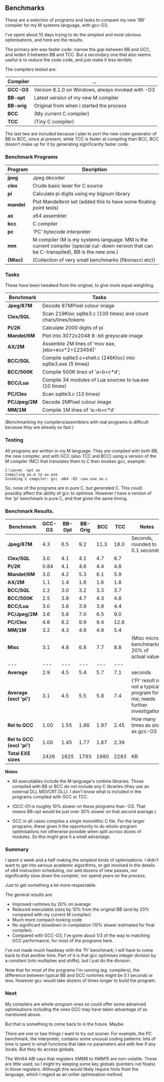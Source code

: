 ## Benchmarks

These are a selection of programs and tasks to compare my new 'BB' compiler for my M systems language, with gcc-O3.

I've spent about 10 days trying to do the simplest and most obvious optimisations, and here are the results.

The primary aim was faster code: narrow the gap between BB and GCC, and widen it between BB and TCC. But a secondary one that also seems useful is to reduce the code code, and just make it less terrible.

The compilers tested are:

Compiler | ...
--- | ---
**GCC-O3** | Version 8.1.0 on Windows, always invoked with -O3
**BB-opt** | Latest version of my new M compiler
**BB-orig** | Original from when I started the process
**BCC** | (My current C compiler)
**TCC** | (Tiny C compiler)

The last two are included because I plan to port the new code-generator of BB to BCC, since at present,
while TCC is faster at compiling than BCC, BCC doesn't make up for it by generating significantly faster code.

### Benchmark Programs

Program | Decription
--- | ---
**jpeg** | Jpeg decoder
**clex** | Crude basic lexer for C source
**pi** | Calculate pi digits using my bignum library
**mandel** | Plot Mandelbrot set (added this to have some floating point tests)
**ax** | x64 assembler
**bcc** | C compiler
**pc** | 'PC' bytecode interpreter
**mm** | M compiler (M is my systems language. MM is the current compiler (special cut-down version that can be C-transpiled), BB is the new one.)
**(Misc)** | (Collection of very small benchmarks (fibonacci etc))

### Tasks

These have been tweaked from the original, to give more equal weighting.

Benchmark | Tasks
--- | ---
**Jpeg/87M** | Decode 87MPixel colour image
**Clex/SQL** | Scan 219Kloc sqlite3.c (100 times) and count chars/lines/tokens
**Pi/2K** | Calculate 2000 digits of pi
**Mandel/6M** | Plot into 3072x2048 8-bit greyscale image
**AX/2M** | Assemble 2M lines of 'mov eax,\[ebx+ecx\*2+123456\]'
**BCC/SQL** | Compile sqlite3.c+shell.c (246Kloc) into sqlite3.exe (5 times)
**BCC/500K** | Compile 500K lines of 'a=b+c\*d';
**BCC/Lua** | Compile 34 modules of Lua sources to lua.exe (10 times)
**PC/Clex** | Scan sqlite3.c (10 times)
**PC/Jpeg/2M** | Decode 2MPixel colour image
**MM/1M** | Compile 1M lines of 'a:=b+c\*d'

(Benchmarking my compilers/assemblers with real programs is difficult because
they are already so fast.)

### Testing

All programs are written in my M language. They are compiled with both BB, the new compiler, and with GCC (also TCC and BCC) using a version of the M compiler (MC) that translates them to C then invokes gcc, example:

    C:\ax>mc -opt ax
    Compiling ax.m to ax.exe
    Invoking C compiler: gcc -m64 -O3 -oax.exe ax.c

So, none of the programs are in pure C, but generated C. This could possibly affect the ability of gcc to optimise. However I have a version of the 'pi' benchmark in pure C, and that gives the same timing.

### Benchmark Results.

Benchmark | GCC-O3 | BB-Opt | BB-Orig | BCC | TCC | Notes
--- | --- | --- | --- | --- | --- | ---
**Jpeg/87M** | 4.3 | 6.5 | 9.2 | 11.3 | 18.0 | Seconds, rounded to 0.1 seconds
**Clex/SQL** | 3.0 | 4.1 | 4.1 | 4.7 | 6.7 | 
**Pi/2K** | 0.84 | 4.1 | 4.6 | 4.4 | 4.8 | 
**Mandel/6M** | 3.0 | 4.2 | 5.3 | 6.1 | 5.9 |
**AX/2M** | 1.1 | 1.4 | 1.6 | 1.6 | 1.8 | 
**BCC/SQL** | 2.2 | 3.0 | 3.2 | 3.3 | 3.7 | 
**BCC/500K** | 2.5 | 3.8 | 4.7 | 4.3 | 4.8 | 
**BCC/Lua** | 3.0 | 3.6 | 3.9 | 3.9 | 4.4 | 
**PC/Jpeg/2M** | 3.6 | 5.8 | 7.0 | 6.5 | 9.0 | 
**PC/Clex** | 4.8 | 8.2 | 9.9 | 9.4 | 12.6 | 
**MM/1M**  | 3.2 | 4.3 | 4.9 | 4.9 | 5.4 | 
**Misc** | 3.1 | 4.8 | 6.8 | 7.7 | 8.8 | (Misc micro-benchmarks, 20% of actual value)
--- | --- | --- | --- | --- | --- | 
**Average**  | 2.9 | 4.5 | 5.4  | 5.7 | 7.1  | seconds
**Average (excl 'pi')** | 3.1  | 4.5 | 5.5  | 5.8 | 7.4 |('Pi' result is not a typical program for me; needs further investigation)
**Rel to GCC** | 1.00  | 1.55 | 1.86 | 1.97 | 2.45 | How many times as slow as gcc-O3
**Rel to GCC (excl 'pi')** | 1.00 | 1.45 | 1.77 | 1.87 | 2.39
**Total EXE sizes** | 2426 | 1625 | 1793 | 1980 | 2283 | KB

**Notes**

* All executables include the M language's runtime libraries. Those compiled with BB or BCC do not include any C libraries (they use an external DLL MSVCRT.DLL). I don't know what is included in the programs compiled with GCC or TCC.

* (GCC-O1 is roughly 10% slower on these programs than -O3. That means BB-opt would be just over 30% slower on that second average.)

* GCC in all cases compiles a single monolithic C file. For the larger programs, these gives it the opportunity to do whole-program optimisations not otherwise possible when split across dozes of modules. So this might give it a small advantage.

### Summary

I spent a week and a half making the simplest kinds of optimisations. I didn't want to get
into serious academic algorithms, or get involved in the details of x64 instruction scheduling,
nor add dozens of new passes, nor significantly slow down the compiler, nor spend years on the process.

Just to get something a bit more respectable.

The general results are:

* Improved runtimes by 20% on average
* Reduced executable sizes by 10% from the original BB (and by 20% compared with my current M compiler)
* Much more compact-looking code
* No significant slowdown in compilation (10% slower estimated for final compiler).
* Compared with GCC-O3, I've gone about 1/3 of the way to matching GCC performance, for most of the programs here.

I've not made much headway with the 'Pi' benchmark; I will have to come back to that another time.
Part of it is that gcc optimises integer division by a constant (into multiplies and shifts), but I just do the division.

Note that for most of the programs I'm running (eg. compilers), the difference between typical BB and GCC runtimes
might be 0.1 seconds or less. However gcc would take dozens of times longer to build the program.

### Next

My compilers are whole-program ones so could offer some advanced optimisations including the ones GCC may have taken advantage of as mentioned above.

But that is something to come back to in the future. Maybe.

There are one or two things I want to try out sooner. For example, the PC benchmark, the interpreter, contains some unusual coding patterns: lots of time is spent in small functions that take no parameters and with few if any locals. But they do access globals.

The Win64 ABI says that registers XMM6 to XMM15 are non-volatile. These are little used, so I might try keeping some key globals (pointers not floats) in those registers. Although this would likely require hints from the language, which I regard as an unfair optimisation method.
